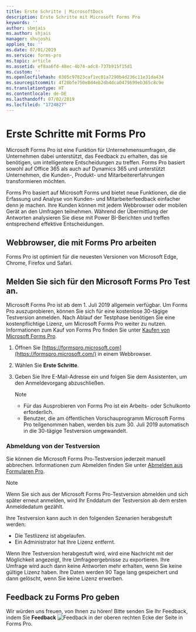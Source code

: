 ```yaml
---
title: Erste Schritte | MicrosoftDocs
description: Erste Schritte mit Microsoft Forms Pro
keywords: ''
author: sbmjais
ms.author: shjais
manager: shujoshi
applies_to: ''
ms.date: 07/01/2019
ms.service: forms-pro
ms.topic: article
ms.assetid: ef8aa6fd-48ec-4b74-adc8-737b915f15d1
ms.custom: ''
ms.openlocfilehash: 0305c97823caf1ec01a7290b4d236c11e31da434
ms.sourcegitcommit: 4f20bfe750e8d4eb2db4dca0479699eb365c8c9e
ms.translationtype: HT
ms.contentlocale: de-DE
ms.lasthandoff: 07/02/2019
ms.locfileid: "1724827"
---
```

# <a name="get-started-with-forms-pro"></a>Erste Schritte mit Forms Pro

Microsoft Forms Pro ist eine Funktion für Unternehmensumfragen, die Unternehmen dabei unterstützt, das Feedback zu erhalten, das sie benötigen, um intelligentere Entscheidungen zu treffen. Forms Pro basiert sowohl auf Office 365 als auch auf Dynamics 365 und unterstützt Unternehmen, die Kunden-, Produkt- und Mitarbeitererfahrungen transformieren möchten. 

Forms Pro basiert auf Microsoft Forms und bietet neue Funktionen, die die Erfassung und Analyse von Kunden- und Mitarbeiterfeedback einfacher denn je machen. Ihre Kunden können mit jedem Webbrowser oder mobilen Gerät an den Umfragen teilnehmen. Während der Übermittlung der Antworten analysieren Sie diese mit Power BI-Berichten und treffen entsprechend effektive Entscheidungen.

## <a name="web-browsers-that-work-with-forms-pro"></a>Webbrowser, die mit Forms Pro arbeiten

Forms Pro ist optimiert für die neuesten Versionen von Microsoft Edge, Chrome, Firefox und Safari.

## <a name="sign-up-for-the-microsoft-forms-pro-trial"></a>Melden Sie sich für den Microsoft Forms Pro Test an.

Microsoft Forms Pro ist ab dem 1. Juli 2019 allgemein verfügbar. Um Forms Pro auszuprobieren, können Sie sich für eine kostenlose 30-tägige Testversion anmelden. Nach Ablauf der Testphase benötigen Sie eine kostenpflichtige Lizenz, um Microsoft Forms Pro weiter zu nutzen. Informationen zum Kauf von Forms Pro finden Sie unter [Kaufen von Microsoft Forms Pro](purchase.md).

1. Öffnen Sie [https://formspro.microsoft.com](https://formspro.microsoft.com/) in einem Webbrowser.

2. Wählen Sie **Erste Schritte**.

3. Geben Sie Ihre E-Mail-Adresse ein und folgen Sie dem Assistenten, um den Anmeldevorgang abzuschließen.

   > [!NOTE]
   > - Für das Ausprobieren von Forms Pro ist ein Arbeits- oder Schulkonto erforderlich.
   > - Benutzer, die am öffentlichen Vorschauprogramm Microsoft Forms Pro teilgenommen haben, werden bis zum 30. Juli 2019 automatisch in die 30-tägige Testversion umgewandelt.  

### <a name="opt-out-of-trial"></a>Abmeldung von der Testversion

Sie können die Microsoft Forms Pro-Testversion jederzeit manuell abbrechen. Informationen zum Abmelden finden Sie unter [Abmelden aus Formularen Pro](administer.md#opt-out-of-forms-pro).

> [!NOTE]
> Wenn Sie sich aus der Microsoft Forms Pro-Testversion abmelden und sich später erneut anmelden, wird Ihr Enddatum der Testversion ab dem ersten Anmeldedatum gezählt.

Ihre Testversion kann auch in den folgenden Szenarien herabgestuft werden:

- Die Testlizenz ist abgelaufen.
- Ein Administrator hat Ihre Lizenz entfernt.

Wenn Ihre Testversion herabgestuft wird, wird eine Nachricht mit der Möglichkeit angezeigt, Ihre Umfrageergebnisse zu exportieren. Ihre Umfrage wird auch dann keine Antworten mehr erhalten, wenn Sie keine gültige Lizenz haben. Ihre Daten werden 90 Tage lang gespeichert und dann gelöscht, wenn Sie keine Lizenz erwerben.

## <a name="provide-feedback-on-forms-pro"></a>Feedback zu Forms Pro geben

Wir würden uns freuen, von Ihnen zu hören! Bitte senden Sie Ihr Feedback, indem Sie **Feedback** ![Feedback](media/feedback.png "Feedback") in der oberen rechten Ecke der Seite in Forms Pro.
